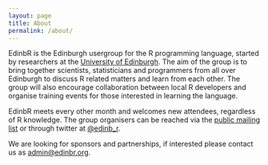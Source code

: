 ```yaml
---
layout: page
title: About
permalink: /about/
---
```


EdinbR is the Edinburgh usergroup for the R programming language, started by researchers at the [University of Edinburgh](http://www.ed.ac.uk/home). The aim of the group is to bring together scientists, statisticians and programmers from all over Edinburgh to discuss R related matters and learn from each other. The group will also encourage collaboration between local R developers and organise training events for those interested in learning the language.

EdinbR meets every other month and welcomes new attendees, regardless of R knowledge. The group organisers can be reached via the [public mailing list](https://groups.google.com/forum/#!forum/edinbr) or through twitter at [@edinb_r](http://twitter.com/edinb_r).

We are looking for sponsors and partnerships, if interested please contact us as [admin@edinbr.org](mailto:admin@edinbr.org).

